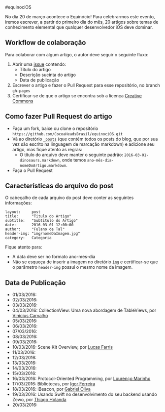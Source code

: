 #equinociOS

No dia 20 de março acontece o Equinócio! Para celebrarmos este evento, iremos escrever, a partir do primeiro dia do mês, 20 artigos sobre temas de conhecimento elemental que qualquer desenvolvedor iOS deve dominar.

## Workflow de colaboração
Para colaborar com algum artigo, o autor deve seguir o seguinte fluxo:

1. Abrir uma [issue](https://github.com/CocoaHeadsBrasil/equinociOS/issues) contendo:
	- Título do artigo
	- Descrição sucinta do artigo
	- Data de publicação
2. Escrever o artigo e fazer o Pull Request para esse repositório, no branch `gh-pages`
3. Certificar-se de que o artigo se encontra sob a licença [Creative Commons](https://br.creativecommons.org/)

## Como fazer Pull Request do artigo
- Faça um fork, baixe ou clone o repositório `https://github.com/CocoaHeadsBrasil/equinociOS.git`
- Vá ao diretório [`_posts`](https://github.com/CocoaHeadsBrasil/equinociOS/tree/gh-pages/_posts) (que contém todos os posts do blog, que por sua vez são escrito na linguagem de marcação markdown) e adicione seu artigo, mas fique atento as regras:
	- O título do arquivo deve manter o seguinte padrão: `2016-03-01-dinosaurs.markdown`, onde temos `ano-mês-dia-nomeDoArtigo.markdown`.
- Faça o Pull Request

## Características do arquivo do post
O cabeçalho de cada arquivo do post deve conter as seguintes informações:	
	
	layout:     post
	title:      "Titulo do Artigo"
	subtitle:   "Subtitulo do Artigo"
	date:       2016-03-01 12:00:00
	author:     "Fulano de Tal"
	header-img: "img/nomeDaImagem.jpg"
	category:   Categoria

Fique atento para:

- A data deve ser no formato ano-mes-dia
- Não se esqueça de inserir a imagem no diretório [`img`](https://github.com/CocoaHeadsBrasil/equinociOS/tree/gh-pages/img) e certificar-se que o parâmetro `header-img` possui o mesmo nome da imagem.


## Data de Publicação

- 01/03/2016: 
- 02/03/2016: 
- 03/03/2016: 
- 04/03/2016: CollectionView: Uma nova abordagem de TableViews, por [Vinicius Carvalho](https://github.com/Viniciuscarvalho)
- 05/03/2016: 
- 06/03/2016: 
- 07/03/2016: 
- 08/03/2016: 
- 09/03/2016: 
- 10/03/2016: Scene Kit Overview, por [Lucas Farris](https://github.com/luksfarris)
- 11/03/2016: 
- 12/03/2016: 
- 13/03/2016: 
- 14/03/2016: 
- 15/03/2016: 
- 16/03/2016: Protocol-Oriented Programming, por [Lourenço Marinho](https://github.com/lourenco-marinho)
- 17/03/2016: Bibliotecas, por [Igor Ferreira](https://github.com/igorcferreira)
- 18/03/2016: iBeacon, por [Gabriel Oliva](https://github.com/gabrieloliva)
- 19/03/2016: Usando Swift no desenvolvimento do seu backend usando Zewo, por [Thiago Holanda](https://github.com/unnamedd)
- 20/03/2016: 

